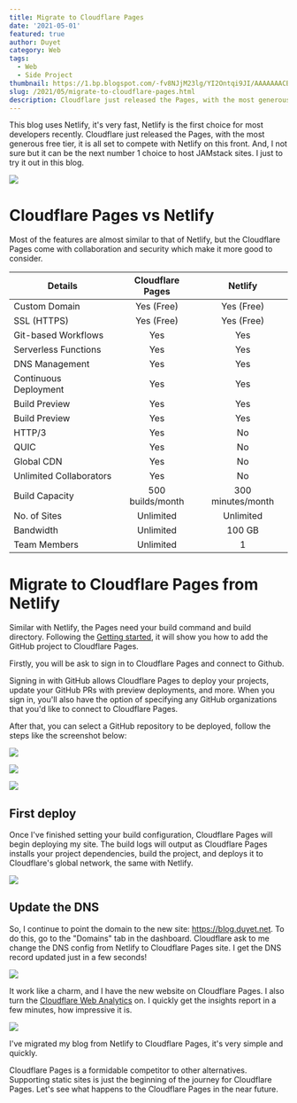 ```yaml
---
title: Migrate to Cloudflare Pages
date: '2021-05-01'
featured: true
author: Duyet
category: Web
tags:
  - Web
  - Side Project
thumbnail: https://1.bp.blogspot.com/-fv8NJjM23lg/YI2Ontqi9JI/AAAAAAACBJY/u6pVcBulAh8feYttV2-FztBUISKdI8yhwCLcBGAsYHQ/s0/migrate-to-cloudflare-pages-0.png
slug: /2021/05/migrate-to-cloudflare-pages.html
description: Cloudflare just released the Pages, with the most generous free tier, it is all set to compete with Netlify on this front. I just to try it out in this blog.
---
```


This blog uses Netlify, it's very fast, Netlify is the first choice for most developers recently.
Cloudflare just released the Pages, with the most generous free tier, it is all set to compete with Netlify on this front.
And, I not sure but it can be the next number 1 choice to host JAMstack sites. I just to try it out in this blog.

![](/media/2021/05/migrate-to-cloudflare-pages-0.png)

# Cloudflare Pages vs Netlify

Most of the features are almost similar to that of Netlify, but the Cloudflare Pages come with collaboration and security which make it more good to consider.

| Details                 | Cloudflare Pages |      Netlify      |
| ----------------------- | :--------------: | :---------------: |
| Custom Domain           |    Yes (Free)    |    Yes (Free)     |
| SSL (HTTPS)             |    Yes (Free)    |    Yes (Free)     |
| Git-based Workflows     |       Yes        |        Yes        |
| Serverless Functions    |       Yes        |        Yes        |
| DNS Management          |       Yes        |        Yes        |
| Continuous Deployment   |       Yes        |        Yes        |
| Build Preview           |       Yes        |        Yes        |
| Build Preview           |       Yes        |        Yes        |
| HTTP/3                  |       Yes        |        No         |
| QUIC                    |       Yes        |        No         |
| Global CDN              |       Yes        |        No         |
| Unlimited Collaborators |       Yes        |        No         |
| Build Capacity          | 500 builds/month | 300 minutes/month |
| No. of Sites            |    Unlimited     |     Unlimited     |
| Bandwidth               |    Unlimited     |      100 GB       |
| Team Members            |    Unlimited     |         1         |

# Migrate to Cloudflare Pages from Netlify

Similar with Netlify, the Pages need your build command and build directory.
Following the [Getting started](https://developers.cloudflare.com/pages/getting-started),
it will show you how to add the GitHub project to Cloudflare Pages.

Firstly, you will be ask to sign in to Cloudflare Pages and connect to Github.

Signing in with GitHub allows Cloudflare Pages to deploy your projects, update your GitHub PRs
with preview deployments, and more. When you sign in, you'll also have the option of specifying
any GitHub organizations that you'd like to connect to Cloudflare Pages.

After that, you can select a GitHub repository to be deployed, follow the steps like the screenshot below:

![](/media/2021/05/migrate-to-cloudflare-pages-1.png)

![](/media/2021/05/migrate-to-cloudflare-pages-2.png)

![](/media/2021/05/migrate-to-cloudflare-pages-3.png)

## First deploy

Once I've finished setting your build configuration, Cloudflare Pages will begin deploying my site.
The build logs will output as Cloudflare Pages installs your project dependencies, build the project,
and deploys it to Cloudflare's global network, the same with Netlify.

![](/media/2021/05/migrate-to-cloudflare-pages-4.png)

## Update the DNS

So, I continue to point the domain to the new site: https://blog.duyet.net. To do this, go to the "Domains" tab in the dashboard.
Cloudflare ask to me change the DNS config from Netlify to Cloudflare Pages site. I get the DNS record updated just in a few seconds!

![](/media/2021/05/migrate-to-cloudflare-pages-5.png)

It work like a charm, and I have the new website on Cloudflare Pages. I also turn the [Cloudflare Web Analytics](https://www.cloudflare.com/web-analytics/) on.
I quickly get the insights report in a few minutes, how impressive it is.

![](/media/2021/05/migrate-to-cloudflare-pages-6.png)

I've migrated my blog from Netlify to Cloudflare Pages, it's very simple and quickly.

Cloudflare Pages is a formidable competitor to other alternatives.
Supporting static sites is just the beginning of the journey for Cloudflare Pages.
Let's see what happens to the Cloudflare Pages in the near future.
